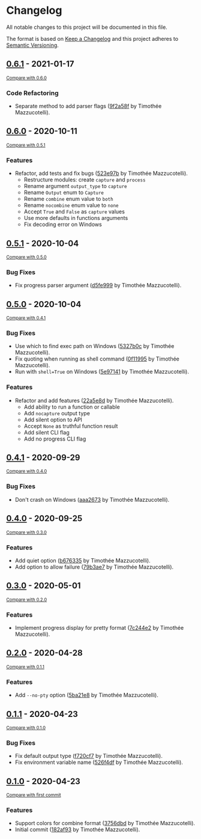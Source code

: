 # Changelog
All notable changes to this project will be documented in this file.

The format is based on [Keep a Changelog](http://keepachangelog.com/en/1.0.0/)
and this project adheres to [Semantic Versioning](http://semver.org/spec/v2.0.0.html).

<!-- insertion marker -->
## [0.6.1](https://github.com/pawamoy/failprint/releases/tag/0.6.1) - 2021-01-17

<small>[Compare with 0.6.0](https://github.com/pawamoy/failprint/compare/0.6.0...0.6.1)</small>

### Code Refactoring
- Separate method to add parser flags ([9f2a58f](https://github.com/pawamoy/failprint/commit/9f2a58fea80aea77aaf88144ec430cbcc94d8d75) by Timothée Mazzucotelli).


## [0.6.0](https://github.com/pawamoy/failprint/releases/tag/0.6.0) - 2020-10-11

<small>[Compare with 0.5.1](https://github.com/pawamoy/failprint/compare/0.5.1...0.6.0)</small>

### Features
- Refactor, add tests and fix bugs ([523e97b](https://github.com/pawamoy/failprint/commit/523e97bc2f2fe4db02a3db8373229244a5ff74e6) by Timothée Mazzucotelli).
    - Restructure modules: create `capture` and `process`
    - Rename argument `output_type` to `capture`
    - Rename `Output` enum to `Capture`
    - Rename `combine` enum value to `both`
    - Rename `nocombine` enum value to `none`
    - Accept `True` and `False` as `capture` values
    - Use more defaults in functions arguments
    - Fix decoding error on Windows


## [0.5.1](https://github.com/pawamoy/failprint/releases/tag/0.5.1) - 2020-10-04

<small>[Compare with 0.5.0](https://github.com/pawamoy/failprint/compare/0.5.0...0.5.1)</small>

### Bug Fixes
- Fix progress parser argument ([d5fe999](https://github.com/pawamoy/failprint/commit/d5fe999645388b42c06b33c75628aa9478d972db) by Timothée Mazzucotelli).


## [0.5.0](https://github.com/pawamoy/failprint/releases/tag/0.5.0) - 2020-10-04

<small>[Compare with 0.4.1](https://github.com/pawamoy/failprint/compare/0.4.1...0.5.0)</small>

### Bug Fixes
- Use which to find exec path on Windows ([5327b0c](https://github.com/pawamoy/failprint/commit/5327b0c8fc9ed45b352383142560728013f0d8ec) by Timothée Mazzucotelli).
- Fix quoting when running as shell command ([0f11995](https://github.com/pawamoy/failprint/commit/0f119954fe1c7f8d59c28aac1a0bd392c14675c7) by Timothée Mazzucotelli).
- Run with `shell=True` on Windows ([5e97141](https://github.com/pawamoy/failprint/commit/5e97141fa9c2f351ea513c7146230ff1179c75f2) by Timothée Mazzucotelli).

### Features
- Refactor and add features ([22a5e8d](https://github.com/pawamoy/failprint/commit/22a5e8d4acda90134cadf80b11878ad60e95eee5) by Timothée Mazzucotelli).
    - Add ability to run a function or callable
    - Add `nocapture` output type
    - Add silent option to API
    - Accept `None` as truthful function result
    - Add silent CLI flag
    - Add no progress CLI flag


## [0.4.1](https://github.com/pawamoy/failprint/releases/tag/0.4.1) - 2020-09-29

<small>[Compare with 0.4.0](https://github.com/pawamoy/failprint/compare/0.4.0...0.4.1)</small>

### Bug Fixes
- Don't crash on Windows ([aaa2673](https://github.com/pawamoy/failprint/commit/aaa2673177fae6fffa90dfea15ed27599058191a) by Timothée Mazzucotelli).


## [0.4.0](https://github.com/pawamoy/failprint/releases/tag/0.4.0) - 2020-09-25

<small>[Compare with 0.3.0](https://github.com/pawamoy/failprint/compare/0.3.0...0.4.0)</small>

### Features
- Add quiet option ([b676335](https://github.com/pawamoy/failprint/commit/b676335f4bfb960259c66dbe6d6b942f8cdcc916) by Timothée Mazzucotelli).
- Add option to allow failure ([79b3ae7](https://github.com/pawamoy/failprint/commit/79b3ae719888eddab1e8ff0040e15e32e4976002) by Timothée Mazzucotelli).


## [0.3.0](https://github.com/pawamoy/failprint/releases/tag/0.3.0) - 2020-05-01

<small>[Compare with 0.2.0](https://github.com/pawamoy/failprint/compare/0.2.0...0.3.0)</small>

### Features
- Implement progress display for pretty format ([7c244e2](https://github.com/pawamoy/failprint/commit/7c244e25d10a5db25caf9329ff1f4ec079d117d2) by Timothée Mazzucotelli).


## [0.2.0](https://github.com/pawamoy/failprint/releases/tag/0.2.0) - 2020-04-28

<small>[Compare with 0.1.1](https://github.com/pawamoy/failprint/compare/0.1.1...0.2.0)</small>

### Features
- Add `--no-pty` option ([5ba21e8](https://github.com/pawamoy/failprint/commit/5ba21e8662081a6db2d02b8c685896c925532a0c) by Timothée Mazzucotelli).

## [0.1.1](https://github.com/pawamoy/failprint/releases/tag/0.1.1) - 2020-04-23

<small>[Compare with 0.1.0](https://github.com/pawamoy/failprint/compare/0.1.0...0.1.1)</small>

### Bug Fixes
- Fix default output type ([f720cf7](https://github.com/pawamoy/failprint/commit/f720cf7b31ae7c7e25f16818769d55b5eed25b25) by Timothée Mazzucotelli).
- Fix environment variable name ([526f4df](https://github.com/pawamoy/failprint/commit/526f4df43c3bf68ad0d6b3338dd7a0b940ecccb3) by Timothée Mazzucotelli).

## [0.1.0](https://github.com/pawamoy/failprint/releases/tag/0.1.0) - 2020-04-23

<small>[Compare with first commit](https://github.com/pawamoy/failprint/compare/182af93b01611781bebd4c859d71a39fe73af1c5...0.1.0)</small>

### Features
- Support colors for combine format ([3756dbd](https://github.com/pawamoy/failprint/commit/3756dbde445625331b5e274fffc2c9e1ec1e49ca) by Timothée Mazzucotelli).
- Initial commit ([182af93](https://github.com/pawamoy/failprint/commit/182af93b01611781bebd4c859d71a39fe73af1c5) by Timothée Mazzucotelli).
